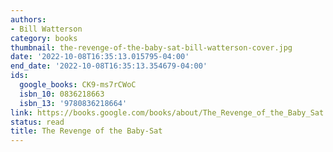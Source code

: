 ```yaml
---
authors:
- Bill Watterson
category: books
thumbnail: the-revenge-of-the-baby-sat-bill-watterson-cover.jpg
date: '2022-10-08T16:35:13.015795-04:00'
end_date: '2022-10-08T16:35:13.354679-04:00'
ids:
  google_books: CK9-ms7rCWoC
  isbn_10: 0836218663
  isbn_13: '9780836218664'
link: https://books.google.com/books/about/The_Revenge_of_the_Baby_Sat.html?hl=&id=CK9-ms7rCWoC
status: read
title: The Revenge of the Baby-Sat
---
```

